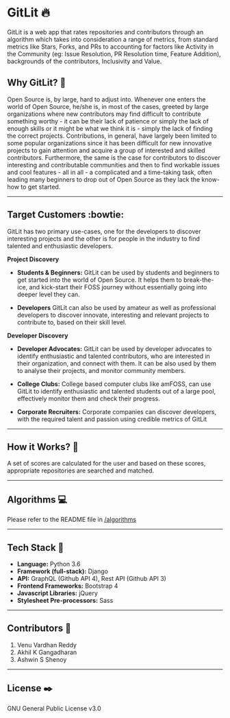 # GitLit :fire:
GitLit is a web app that rates repositories and contributors through an algorithm which takes into consideration a range of metrics, from standard metrics like Stars, Forks, and PRs to accounting for factors like Activity in the Community (eg: Issue Resolution, PR Resolution time, Feature Addition),  backgrounds of the contributors, Inclusivity and Value.  

## Why GitLit? :thinking:
Open Source is, by large, hard to adjust into. Whenever one enters the world of Open Source, he/she is, in most of the cases, greeted by large organizations where new contributors may find difficult to contribute something worthy - it can be their lack of patience or simply the lack of enough skills or it might be what we think it is - simply the lack of finding the correct projects. Contributions, in general,  have largely been limited to some popular organizations since it has been difficult for new innovative projects to gain attention and acquire a group of interested and skilled contributors. 
Furthermore, the same is the case for contributors to discover interesting and contributable communities and then to find workable issues and cool features - all in all - a complicated and a time-taking task, often leading many beginners to drop out of Open Source as they lack the know-how to get started.  


----------------------------------------------------------------------------------------------------------------------
## Target Customers  :bowtie:
GitLit has two primary use-cases, one for the developers to discover interesting projects and the other is for 
people in the industry to find talented and enthusiastic developers. 

**Project Discovery**

* **Students & Beginners:** GitLit can be used by students and beginners to get started into the world of Open Source.
It helps them to break-the-ice, and kick-start their FOSS journey without essentially going into deeper level they can.

* **Developers** GitLit can also be used by amateur as well as professional developers to discover innovate, interesting
and relevant projects to contribute to, based on their skill level.

**Developer Discovery**

* **Developer Advocates:** GitLit can be used by developer advocates to identify enthusiastic and talented 
contributors, who are interested in their organization, and connect with them. It can be also used by them to analyse 
their projects, and monitor community members. 

* **College Clubs:** College based computer clubs like amFOSS, can use GitLit to identify enthusiastic and talented 
 students out of a large pool, effectively monitor them and check their progress.
 
 * **Corporate Recruiters:** Corporate companies can discover developers, with the required talent and passion using
 credible metrics of GitLit 

----------------------------------------------------------------------------------------------------------------------

## How it Works?  :electric_plug:

A set of scores are calculated for the user and based on these scores, appropriate repositories are searched and matched. 

----------------------------------------------------------------------------------------------------------------------

## Algorithms  :computer:
Please refer to the README file in [/algorithms](/algorithms/README.MD) 

----------------------------------------------------------------------------------------------------------------------

## Tech Stack  :nut_and_bolt:

* **Language:** Python 3.6
* **Framework (full-stack):** Django
* **API:** GraphQL (Github API 4), Rest API (Github API 3)
* **Frontend Frameworks:** Bootstrap 4
* **Javascript Libraries:** jQuery
* **Stylesheet Pre-processors:** Sass 

----------------------------------------------------------------------------------------------------------------------

## Contributors :busts_in_silhouette:

1. Venu Vardhan Reddy
2. Akhil K Gangadharan
3. Ashwin S Shenoy

----------------------------------------------------------------------------------------------------------------------

## License :black_nib:
GNU General Public License v3.0
